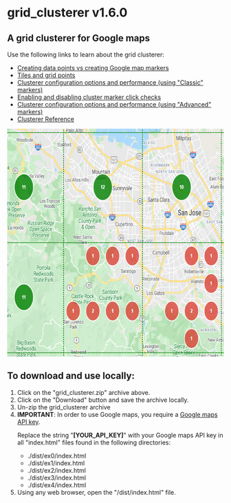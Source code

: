 # grid_clusterer v1.6.0
<h2>A grid clusterer for Google maps</h2>
<p>
  Use the following links to learn about the grid clusterer:
</p>
<ul>
  <li><a href="https://bdcoder2.github.io/grid_clusterer/ex1/index.html">Creating data points vs creating Google map markers</a></li>
  <li><a href="https://bdcoder2.github.io/grid_clusterer/ex0/index.html">Tiles and grid points</a></li>
  <li><a href="https://bdcoder2.github.io/grid_clusterer/ex2/index.html">Clusterer configuration options and performance (using &quot;Classic&quot; markers)</a></li>
  <li><a href="https://bdcoder2.github.io/grid_clusterer/ex3/index.html">Enabling and disabling cluster marker click checks</a></li>
  <li><a href="https://bdcoder2.github.io/grid_clusterer/ex4/index.html">Clusterer configuration options and performance (using &quot;Advanced&quot; markers)</a></li>
  <li><a href="https://bdcoder2.github.io/grid_clusterer/reference.html">Clusterer Reference</a></li>
</ul>
<p>
  <a href="https://bdcoder2.github.io/grid_clusterer/index.html"><img src="snapshot.jpg" height=530 width=703 title="Grid Clusterer"></a>
</p>
<h2>To download and use locally:</h1>
<ol>
  <li>Click on the &quot;grid_clusterer.zip&quot; archive above.</li>
  <li>Click on the &quot;Download&quot; button and save the archive locally.</li>
  <li>Un-zip the grid_clusterer archive</li>
  <li><b>IMPORTANT</b>: In order to use Google maps, you require a <a href="https://developers.google.com/maps/documentation/javascript/get-api-key">Google maps API key</a>.
    <p>Replace the string &quot;<b>[YOUR_API_KEY]</b>&quot; with your Google maps API key in all "index.html" files found in the following directories:</p>
    <ul>
      <li>./dist/ex0/index.html</li>
      <li>./dist/ex1/index.html</li>
      <li>./dist/ex2/index.html</li>
      <li>./dist/ex3/index.html</li>
      <li>./dist/ex4/index.html</li>
    </ul>
  </li>
  <li>Using any web browser, open the &quot;/dist/index.html&quot; file.
</ol>

